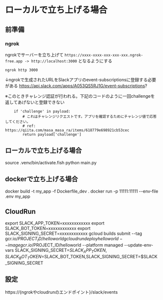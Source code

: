 # ローカルで立ち上げる場合
## 前準備

### ngrok
ngrokでサーバーを立ち上げて `https://xxxx-xxxx-xxx-xxx-xxx.ngrok-free.app -> http://localhost:3000` となるようにする

```
ngrok http 3000
```

↓ngrokで生成されたURLをSlackアプリのevent-subscriptionsに登録する必要がある
https://api.slack.com/apps/A053QS5RJ1G/event-subscriptions?

※このときチャレンジ認証が行われる。下記のコードのように一回challengeを返してあげないと登録できない
```
    if 'challenge' in payload:
        # これはチャレンジリクエストです。アプリを確認するためにチャレンジ値で応答してください。
        # ref: https://qiita.com/masa_masa_ra/items/618779e698921cb53cec
        return payload['challenge']
```


## ローカルで立ち上げる場合

source .venv/bin/activate.fish
python main.py

## dockerで立ち上げる場合
docker build -t my_app -f Dockerfile_dev .
docker run -p 11111:11111 --env-file .env  my_app


## CloudRun
export SLACK_APP_TOKEN=xxxxxxxxxxxx
export SLACK_BOT_TOKEN=xxxxxxxxxxxx
export SLACK_SIGNING_SECRET=xxxxxxxxxxxx
gcloud builds submit --tag gcr.io/$PROJECT_ID/helloworld
gcloud run deploy helloworld --image gcr.io/$PROJECT_ID/helloworld --platform managed --update-env-vars SLACK_SIGNING_SECRET=$SLACK_APP_TOKEN,SLACK_BOT_TOKEN=$SLACK_BOT_TOKEN,SLACK_SIGNING_SECRET=$SLACK_SIGNING_SECRET

## 設定
https://{ngrokやcloudrunのエンドポイント}/slack/events